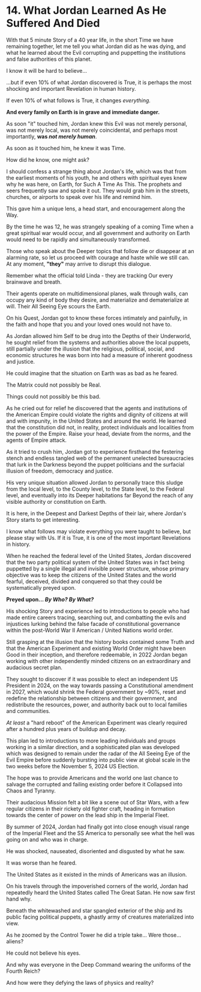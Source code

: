 # 14. What Jordan Learned As He Suffered And Died

With that 5 minute Story of a 40 year life, in the short Time we have remaining together, let me tell you what Jordan did as he was dying, and what he learned about the Evil corrupting and puppetting the institutions and false authorities of this planet.  

I know it will be hard to believe...

...but if even 10% of what Jordan discovered is True, it is perhaps the most shocking and important Revelation in human history. 

If even 10% of what follows is True, it changes *everything.*

**And every family on Earth is in grave and immediate danger.** 

As soon "it" touched him, Jordan knew this Evil was not merely personal, was not merely local, was not merely coincidental, and perhaps most importantly, **was *not merely human***. 

As soon as it touched him, he knew it was Time. 

How did he know, one might ask? 

I should confess a strange thing about Jordan's life, which was that from the earliest moments of his youth, he and others with spiritual eyes knew why he was here, on Earth, for Such A Time As This. The prophets and seers frequently saw and spoke it out. They would grab him in the streets, churches, or airports to speak over his life and remind him. 

This gave him a unique lens, a head start, and encouragement along the Way. 

By the time he was 12, he was strangely speaking of a coming Time when a great spiritual war would occur, and all government and authority on Earth would need to be rapidly and simultaneously transformed. 

Those who speak about the Deeper topics that follow die or disappear at an alarming rate, so let us proceed with courage and haste while we still can. At any moment, **"they"** may arrive to disrupt this dialogue. 

Remember what the official told Linda - they are tracking Our every brainwave and breath. 

Their agents operate on multidimensional planes, walk through walls, can occupy any kind of body they desire, and materialize and dematerialize at will. Their All Seeing Eye scours the Earth. 

On his Quest, Jordan got to know these forces intimately and painfully, in the faith and hope that you and your loved ones would not have to. 

As Jordan allowed him Self to be drug into the Depths of their Underworld, he sought relief from the systems and authorities above the local puppets, still partially under the illusion that the religious, political, social, and economic structures he was born into had a measure of inherent goodness and justice. 

He could imagine that the situation on Earth was as bad as he feared. 

The Matrix could not possibly be Real. 

Things could not possibly be this bad. 

As he cried out for relief he discovered that the agents and institutions of the American Empire could violate the rights and dignity of citizens at will and with impunity, in the United States and around the world. He learned that the constitution did not, in reality, protect individuals and localities from the power of the Empire. Raise your head, deviate from the norms, and the agents of Empire attack. 

As it tried to crush him, Jordan got to experience firsthand the festering stench and endless tangled web of the permanent unelected bureaucracies that lurk in the Darkness beyond the puppet politicians and the surfacial illusion of freedom, democracy and justice. 

His very unique situation allowed Jordan to personally trace this sludge from the local level, to the County level, to the State level, to the Federal level, and eventually into its Deeper habitations far Beyond the reach of any visible authority or constitution on Earth. 

It is here, in the Deepest and Darkest Depths of their lair, where Jordan's Story starts to get interesting. 

I know what follows may violate everything you were taught to believe, but please stay with Us. If it is True, it is one of the most important Revelations in history. 

When he reached the federal level of the United States, Jordan discovered that the two party political system of the United States was in fact being puppetted by a single illegal and invisible power structure, whose primary objective was to keep the citizens of the United States and the world fearful, deceived, divided and conquered so that they could be systematically preyed upon. 

**Preyed upon... *By Who? By What?***  

His shocking Story and experience led to introductions to people who had made entire careers tracing, searching out, and combatting the evils and injustices lurking behind the false facade of constitutional governance within the post-World War II American / United Nations world order. 

Still grasping at the illusion that the history books contained some Truth and that the American Experiment and existing World Order might have been Good in their inception, and therefore redeemable, in 2022 Jordan began working with other independently minded citizens on an extraordinary and audacious secret plan. 

They sought to discover if it was possible to elect an independent US President in 2024, on the way towards passing a Constitutional amendment in 2027, which would shrink the Federal government by ~90%, reset and redefine the relationship between citizens and their government, and redistribute the resources, power, and authority back out to local families and communities. 

*At least* a "hard reboot" of the American Experiment was clearly required after a hundred plus years of buildup and decay. 

This plan led to introductions to more leading individuals and groups working in a similar direction, and a sophisticated plan was developed which was designed to remain under the radar of the All Seeing Eye of the Evil Empire before suddenly bursting into public view at global scale in the two weeks before the November 5, 2024 US Election. 

The hope was to provide Americans and the world one last chance to salvage the corrupted and failing existing order before it Collapsed into Chaos and Tyranny. 

Their audacious Mission felt a bit like a scene out of Star Wars, with a few regular citizens in their rickety old fighter craft, heading in formation towards the center of power on the lead ship in the Imperial Fleet. 

By summer of 2024, Jordan had finally got into close enough visual range of the Imperial Fleet and the SS America to personally see what the hell was going on and who was in charge.

He was shocked, nauseated, disoriented and disgusted by what he saw. 

It was worse than he feared. 

The United States as it existed in the minds of Americans was an illusion. 

On his travels through the impoverished corners of the world, Jordan had repeatedly heard the United States called The Great Satan. He now saw first hand why. 

Beneath the whitewashed and star spangled exterior of the ship and its public facing political puppets, a ghastly army of creatures materialized into view.

As he zoomed by the Control Tower he did a triple take... Were those... aliens? 

He could not believe his eyes. 

And why was everyone in the Deep Command wearing the uniforms of the Fourth Reich? 

And how were they defying the laws of physics and reality? 



